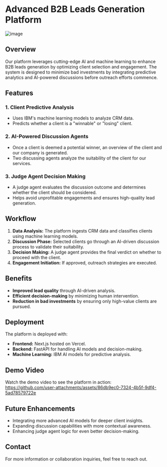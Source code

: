 # Advanced B2B Leads Generation Platform
![image](https://github.com/user-attachments/assets/99f04afc-03d2-49e7-a0a8-931b0f63676d)

## Overview
Our platform leverages cutting-edge AI and machine learning to enhance B2B leads generation by optimizing client selection and engagement. The system is designed to minimize bad investments by integrating predictive analytics and AI-powered discussions before outreach efforts commence.

## Features

### 1. **Client Predictive Analysis**
- Uses IBM's machine learning models to analyze CRM data.
- Predicts whether a client is a "winnable" or "losing" client.

### 2. **AI-Powered Discussion Agents**
- Once a client is deemed a potential winner, an overview of the client and our company is generated.
- Two discussing agents analyze the suitability of the client for our services.

### 3. **Judge Agent Decision Making**
- A judge agent evaluates the discussion outcome and determines whether the client should be considered.
- Helps avoid unprofitable engagements and ensures high-quality lead generation.

## Workflow
1. **Data Analysis:** The platform ingests CRM data and classifies clients using machine learning models.
2. **Discussion Phase:** Selected clients go through an AI-driven discussion process to validate their suitability.
3. **Decision Making:** A judge agent provides the final verdict on whether to proceed with the client.
4. **Engagement Initiation:** If approved, outreach strategies are executed.

## Benefits
- **Improved lead quality** through AI-driven analysis.
- **Efficient decision-making** by minimizing human intervention.
- **Reduction in bad investments** by ensuring only high-value clients are pursued.

## Deployment
The platform is deployed with:
- **Frontend:** Next.js hosted on Vercel.
- **Backend:** FastAPI for handling AI models and decision-making.
- **Machine Learning:** IBM AI models for predictive analysis.


## Demo Video
Watch the demo video to see the platform in action:  
https://github.com/user-attachments/assets/86db9ec0-7324-4b5f-9df4-5ad78579722e


## Future Enhancements
- Integrating more advanced AI models for deeper client insights.
- Expanding discussion capabilities with more contextual awareness.
- Enhancing judge agent logic for even better decision-making.

## Contact
For more information or collaboration inquiries, feel free to reach out.

